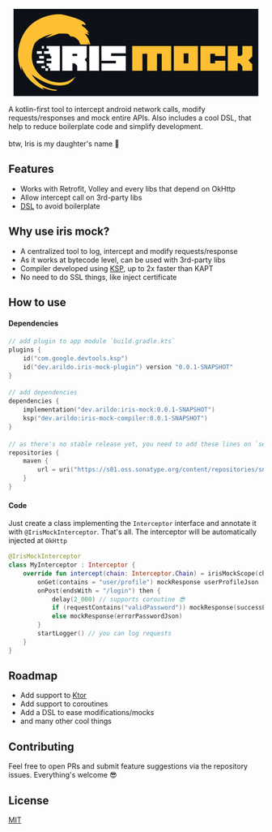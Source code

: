 <p align="center">
  <img src="assets/iris-mock-header.png" />
</p>
A kotlin-first tool to intercept android network calls, modify requests/responses and mock entire APIs. Also includes a cool DSL, that help to reduce boilerplate code and simplify development. 
<br><br>
btw, Iris is my daughter's name 🥰

## Features
- Works with Retrofit, Volley and every libs that depend on OkHttp
- Allow intercept call on 3rd-party libs
- [DSL](https://kotlinlang.org/docs/type-safe-builders.html) to avoid boilerplate


## Why use iris mock?
- A centralized tool to log, intercept and modify requests/response
- As it works at bytecode level, can be used with 3rd-party libs
- Compiler developed using [KSP](https://github.com/google/ksp), up to 2x faster than KAPT
- No need to do SSL things, like inject certificate

## How to use

#### Dependencies

```kotlin
// add plugin to app module `build.gradle.kts`
plugins {
    id("com.google.devtools.ksp")
    id("dev.arildo.iris-mock-plugin") version "0.0.1-SNAPSHOT"
}

// add dependencies
dependencies {
    implementation("dev.arildo:iris-mock:0.0.1-SNAPSHOT")
    ksp("dev.arildo:iris-mock-compiler:0.0.1-SNAPSHOT")
}

// as there's no stable release yet, you need to add these lines on `settings.gradle.kts`
repositories {
    maven {
        url = uri("https://s01.oss.sonatype.org/content/repositories/snapshots/")
    }
}
```

#### Code
Just create a class implementing the `Interceptor` interface and annotate it with `@IrisMockInterceptor`. That's all. The interceptor will be automatically injected at `OkHttp`

```kotlin
@IrisMockInterceptor
class MyInterceptor : Interceptor {
    override fun intercept(chain: Interceptor.Chain) = irisMockScope(chain) {
        onGet(contains = "user/profile") mockResponse userProfileJson
        onPost(endsWith = "/login") then {
            delay(2_000) // supports coroutine 😎
            if (requestContains("validPassword")) mockResponse(successLoginJson)
            else mockResponse(errorPasswordJson)
        }
        startLogger() // you can log requests
    }
}
```

## Roadmap
- Add support to [Ktor](https://github.com/ktorio/ktor)
- Add support to coroutines
- Add a DSL to ease modifications/mocks
- and many other cool things

## Contributing
Feel free to open PRs and submit feature suggestions via the repository issues. Everything's welcome 😎

## License
[MIT](https://choosealicense.com/licenses/mit/)
